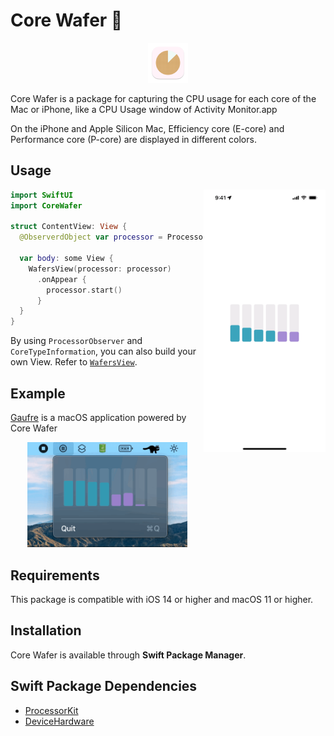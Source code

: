 # Core Wafer 🧇

<div align="center">
    <img src="corewafer.png" height=64 />
</div>

Core Wafer is a package for capturing the CPU usage for each core of the Mac or iPhone, like a CPU Usage window of Activity Monitor.app

On the iPhone and Apple Silicon Mac, Efficiency core (E-core) and Performance core (P-core) are displayed in different colors.

## Usage

<img src="demo.gif" width=195 height=420 align="right">

```swift
import SwiftUI
import CoreWafer

struct ContentView: View {
  @ObserverdObject var processor = ProcessorObserver()
  
  var body: some View {
    WafersView(processor: processor)
      .onAppear {
        processor.start()
      }
  }
}
```

By using `ProcessorObserver` and `CoreTypeInformation`, you can also build your own View. Refer to [`WafersView`](./Sources/CoreWafer/WafersView.swift).

## Example

[Gaufre](https://github.com/Shakshi3104/Gaufre) is a macOS application powered by Core Wafer

<p align="center">
    <img src="https://raw.githubusercontent.com/Shakshi3104/Gaufre/main/materials/gaufre.gif" width=256 />
</p>

## Requirements

This package is compatible with iOS 14 or higher and macOS 11 or higher.

## Installation

Core Wafer is available through **Swift Package Manager**.

## Swift Package Dependencies

- [ProcessorKit](https://github.com/Shakshi3104/ProcessorKit)
- [DeviceHardware](https://github.com/Shakshi3104/DeviceHardware)